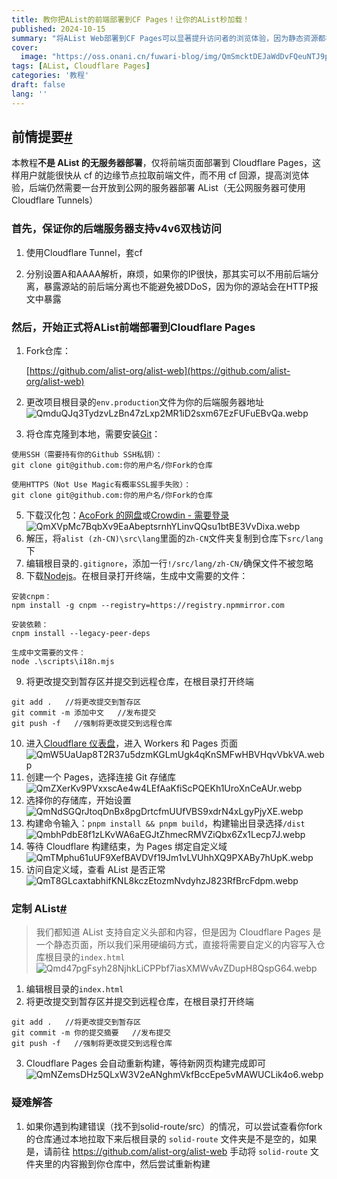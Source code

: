 ```yaml
---
title: 教你把AList的前端部署到CF Pages！让你的AList秒加载！
published: 2024-10-15
summary: "将AList Web部署到CF Pages可以显著提升访问者的浏览体验，因为静态资源都在CF的边缘节点，而后端使用API交互，而不是由源服务器路由所有流量，既能减轻源服务器的负载，又能使用CF Pages的不回源优势，一箭双雕"
cover:
  image: "https://oss.onani.cn/fuwari-blog/img/QmSmcktDEJaWdDvFQeuNTJ9ps8R3PcLWyhSrbxoLEq2b2x.webp"
tags: [AList, Cloudflare Pages]
categories: '教程'
draft: false 
lang: ''
---
```


## 前情提要[#](https://afo.im/shen-me-Cloudflare-dai-li-AList-tai-man--jiao-ni-bu-shu-qian-duan-dao-Pages-ju-jue-hui-yuan-#user-content-%E5%89%8D%E6%83%85%E6%8F%90%E8%A6%81)

本教程**不是 AList 的无服务器部署**，仅将前端页面部署到 Cloudflare Pages，这样用户就能很快从 cf 的边缘节点拉取前端文件，而不用 cf 回源，提高浏览体验，后端仍然需要一台开放到公网的服务器部署 AList（无公网服务器可使用 Cloudflare Tunnels）

### 首先，保证你的后端服务器支持v4v6双栈访问

1. 使用Cloudflare Tunnel，套cf

2. 分别设置A和AAAA解析，麻烦，如果你的IP很快，那其实可以不用前后端分离，暴露源站的前后端分离也不能避免被DDoS，因为你的源站会在HTTP报文中暴露

### 然后，开始正式将AList前端部署到Cloudflare Pages

1. Fork仓库：
   
   [https://github.com/alist-org/alist-web](https://github.com/alist-org/alist-web)

2. 更改项目根目录的`env.production`文件为你的后端服务器地址  
   ![QmduQJq3TydzvLzBn47zLxp2MR1iD2sxm67EzFUFuEBvQa.webp](https://oss.onani.cn/fuwari-blog/img/6f2871ca5d35e1e974d89611835f3a2c7fd205e7.webp)

3. 将仓库克隆到本地，需要安装[Git](https://git-scm.com/)：

```
使用SSH（需要持有你的Github SSH私钥）：
git clone git@github.com:你的用户名/你Fork的仓库

使用HTTPS（Not Use Magic有概率SSL握手失败）：
git clone git@github.com:你的用户名/你Fork的仓库
```

5. 下载汉化包：[AcoFork 的网盘](https://alist.onani.cn/guest/alist_Zh-CN)或[Crowdin - 需要登录](https://crowdin.com/project/alist/zh-CN)  
   ![QmXVpMc7BqbXv9EaAbeptsrnhYLinvQQsu1btBE3VvDixa.webp](https://oss.onani.cn/fuwari-blog/img/68d31e9797edfc3c1d8a72386ebf3a643d117ce6.webp)
6. 解压，将`alist (zh-CN)\src\lang`里面的`Zh-CN`文件夹复制到仓库下`src/lang`下
7. 编辑根目录的`.gitignore`，添加一行`!/src/lang/zh-CN/`确保文件不被忽略
8. 下载[Nodejs](https://nodejs.org/zh-cn)。在根目录打开终端，生成中文需要的文件：

```
安装cnpm：
npm install -g cnpm --registry=https://registry.npmmirror.com

安装依赖：
cnpm install --legacy-peer-deps

生成中文需要的文件：
node .\scripts\i18n.mjs
```

9. 将更改提交到暂存区并提交到远程仓库，在根目录打开终端

```
git add .   //将更改提交到暂存区
git commit -m 添加中文   //发布提交
git push -f   //强制将更改提交到远程仓库
```

10. 进入[Cloudflare 仪表盘](https://dash.cloudflare.com/)，进入 Workers 和 Pages 页面  
    ![QmW5UaUap8T2R37u5dzmKGLmUgk4qKnSMFwHBVHqvVbkVA.webp](https://oss.onani.cn/fuwari-blog/img/49ccd51771082fdc94eecb270caf987d257cd987.webp)
11. 创建一个 Pages，选择连接 Git 存储库  
    ![QmZXerKv9PVxxscAe4w4LEfAaKfiScPQEKh1UroXnCeAUr.webp](https://oss.onani.cn/fuwari-blog/img/9c4b9ff38d3c8810007ffe33c1a0f98cdd84b92e.webp)
12. 选择你的存储库，开始设置  
    ![QmNdSGQrJtoqDnBx8pgDrtcfmUUfVBS9xdrN4xLgyPjyXE.webp](https://oss.onani.cn/fuwari-blog/img/fb97b5148c3811590609a0b85c6c1ee3c451853d.webp)
13. 构建命令输入：`pnpm install && pnpm build`，构建输出目录选择`/dist`  
    ![QmbhPdbE8f1zLKvWA6aEGJtZhmecRMVZiQbx6Zx1Lecp7J.webp](https://oss.onani.cn/fuwari-blog/img/c4300a94ccb16fe1383c721cbc83d1a71420e340.webp)
14. 等待 Cloudflare 构建结束，为 Pages 绑定自定义域  
    ![QmTMphu61uUF9XefBAVDVf19Jm1vLVUhhXQ9PXABy7hUpK.webp](https://oss.onani.cn/fuwari-blog/img/d27136b31d759898fe06041f12e7a07f07bd06b0.webp)
15. 访问自定义域，查看 AList 是否正常  
    ![QmT8GLcaxtabhifKNL8kczEtozmNvdyhzJ823RfBrcFdpm.webp](https://oss.onani.cn/fuwari-blog/img/345df496620a9d3faf0eceeb773813bc9ac98375.webp)

### 定制 AList[#](https://afo.im/shen-me-Cloudflare-dai-li-AList-tai-man--jiao-ni-bu-shu-qian-duan-dao-Pages-ju-jue-hui-yuan-#user-content-%E5%AE%9A%E5%88%B6-alist)

> 我们都知道 AList 支持自定义头部和内容，但是因为 Cloudflare Pages 是一个静态页面，所以我们采用硬编码方式，直接将需要自定义的内容写入仓库根目录的`index.html`  
> ![Qmd47pgFsyh28NjhkLiCPPbf7iasXMWvAvZDupH8QspG64.webp](https://oss.onani.cn/fuwari-blog/img/c3ff113558b368da9a7aeb70f70b978f49d0eb7a.webp)

1. 编辑根目录的`index.html`
2. 将更改提交到暂存区并提交到远程仓库，在根目录打开终端

```
git add .   //将更改提交到暂存区
git commit -m 你的提交摘要   //发布提交
git push -f   //强制将更改提交到远程仓库
```

3. Cloudflare Pages 会自动重新构建，等待新网页构建完成即可  
   ![QmNZemsDHz5QLxW3V2eANghmVkfBccEpe5vMAWUCLik4o6.webp](https://oss.onani.cn/fuwari-blog/img/863e5bb3ef65ec2a0af03303dd3afe13fb8dd8d4.webp)

### 疑难解答

1. 如果你遇到构建错误（找不到solid-route/src）的情况，可以尝试查看你fork的仓库通过本地拉取下来后根目录的 `solid-route` 文件夹是不是空的，如果是，请前往 https://github.com/alist-org/alist-web 手动将 `solid-route` 文件夹里的内容搬到你仓库中，然后尝试重新构建
